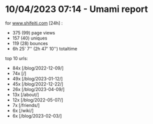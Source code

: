 # 10/04/2023 07:14 - Umami report
for www.shifeiti.com [24h] :

 - 375 (99) page views
 - 157 (40) uniques
 - 119 (28) bounces
 - 6h 25' 7'' (2h 47' 10'') totaltime


top 10 urls:
 - 84x [/blog/2022-12-09/]
 - 74x [/]
 - 49x [/blog/2023-01-12/]
 - 45x [/blog/2022-12-22/]
 - 26x [/blog/2023-04-09/]
 - 13x [/about/]
 - 12x [/blog/2022-05-07/]
 - 7x [/friends/]
 - 6x [/wiki/]
 - 6x [/blog/2023-02-03/]


